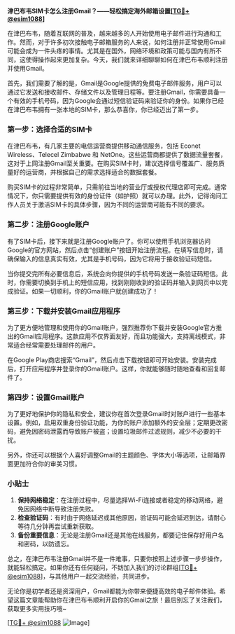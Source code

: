 **津巴布韦SIM卡怎么注册Gmail？——轻松搞定海外邮箱设置[[TG💪+ @esim1088](https://t.me/s/esim1088)]**

在津巴布韦，随着互联网的普及，越来越多的人开始使用电子邮件进行沟通和工作。然而，对于许多初次接触电子邮箱服务的人来说，如何注册并正常使用Gmail可能会成为一件头疼的事情。尤其是在国外，网络环境和政策可能与国内有所不同，这使得操作起来更加复杂。今天，我们就来详细聊聊如何在津巴布韦顺利注册并使用Gmail。

首先，我们需要了解的是，Gmail是Google提供的免费电子邮件服务，用户可以通过它发送和接收邮件、存储文件以及管理日程等。要注册Gmail，你需要具备一个有效的手机号码，因为Google会通过短信验证码来验证你的身份。如果你已经在津巴布韦拥有一张本地的SIM卡，那么恭喜你，你已经迈出了第一步。

### 第一步：选择合适的SIM卡

在津巴布韦，有几家主要的电信运营商提供移动通信服务，包括 Econet Wireless、Telecel Zimbabwe 和 NetOne。这些运营商都提供了数据流量套餐，这对于上网注册Gmail至关重要。在购买SIM卡时，建议选择信号覆盖广、服务质量好的运营商，并根据自己的需求选择适合的数据套餐。

购买SIM卡的过程非常简单，只需前往当地的营业厅或授权代理店即可完成。通常情况下，你只需要提供有效的身份证件（如护照）就可以办理。此外，记得询问工作人员关于激活SIM卡的具体步骤，因为不同的运营商可能有不同的要求。

### 第二步：注册Google账户

有了SIM卡后，接下来就是注册Google账户了。你可以使用手机浏览器访问Google的官方网站，然后点击“创建账户”按钮开始注册流程。在填写信息时，请确保输入的信息真实有效，尤其是手机号码，因为它将用于接收验证码短信。

当你提交完所有必要信息后，系统会向你提供的手机号码发送一条验证码短信。此时，你需要切换到手机上的短信应用，找到刚刚收到的验证码并输入到网页中以完成验证。如果一切顺利，你的Gmail账户就创建成功了！

### 第三步：下载并安装Gmail应用程序

为了更方便地管理和使用你的Gmail账户，强烈推荐你下载并安装Google官方推出的Gmail应用程序。这款应用不仅界面友好，而且功能强大，支持离线模式，非常适合经常需要处理邮件的用户。

在Google Play商店搜索“Gmail”，然后点击下载按钮即可开始安装。安装完成后，打开应用程序并登录你的Gmail账户。这样，你就能够随时随地查看和回复邮件了。

### 第四步：设置Gmail账户

为了更好地保护你的隐私和安全，建议你在首次登录Gmail时对账户进行一些基本设置。例如，启用双重身份验证功能，为你的账户添加额外的安全层；定期更改密码，避免因密码泄露而导致账户被盗；设置垃圾邮件过滤规则，减少不必要的干扰。

另外，你还可以根据个人喜好调整Gmail的主题颜色、字体大小等选项，让邮箱界面更加符合你的审美习惯。

### 小贴士

1. **保持网络稳定**：在注册过程中，尽量选择Wi-Fi连接或者稳定的移动网络，避免因网络中断导致注册失败。
2. **检查验证码**：有时由于网络延迟或其他原因，验证码可能会延迟到达，请耐心等待几分钟再尝试重新获取。
3. **备份重要信息**：无论是注册Gmail还是其他在线服务，都要记住保存好用户名和密码，以防遗忘。

总之，在津巴布韦注册Gmail并不是一件难事，只要你按照上述步骤一步步操作，就能轻松搞定。如果你还有任何疑问，不妨加入我们的讨论群组[[TG💪+ @esim1088](https://t.me/s/esim1088)]，与其他用户一起交流经验，共同进步。

无论你是初学者还是资深用户，Gmail都能为你带来便捷高效的电子邮件体验。希望这篇文章能帮助你在津巴布韦顺利开启你的Gmail之旅！最后别忘了关注我们，获取更多实用技巧哦~ 

[[TG💪+ @esim1088](https://t.me/s/esim1088) ![Image](https://i.postimg.cc/4NQfJmqS/Snipaste-2025-05-13-00-14-12.png)]
